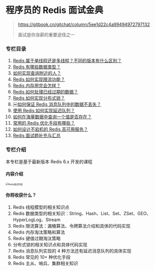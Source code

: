 # 程序员的 Redis 面试金典

> https://gitbook.cn/gitchat/column/5ee1d22c4a99494972797132
>
> 面试是你涨薪的重要途径之一

### 专栏目录

1. [Redis 属于单线程还是多线程？不同的版本有什么区别？](doc/01-threads.md)
2. [Redis 有哪些数据类型？](doc/02-data-type.md)
3. [如何实现查询附近的人？](doc/03-geo.md)
4. [Redis 如何实现限流功能？](doc/04-current-limiting.md)
5. [Redis 内存用完会怎样？](doc/05-maxmemory.md)
6. [Redis 如何处理已经过期的数据？](doc/06-expire-data.md)
7. [Redis 如何实现分布式锁？](doc/07-distributed-lock.md)
8. [￼如何保证 Redis 消息队列中的数据不丢失？](doc/08-message-queue.md)
9. [使用 Redis 如何实现延迟队列？](doc/09-delay-queue.md)
10. [如何在海量数据中查询一个值是否存在？](doc/10-massive-search.md)
11. [常用的 Redis 优化手段有哪些？](doc/11-redis-optimize.md)
12. [如何设计不宕机的 Redis 高可用服务？](doc/12-redis-cluster.md)
13. [Redis 面试题补充与汇总](doc/13-redis-cache.md)

### 专栏介绍

本专栏是基于最新版本 Redis 6.x 开发的课程

#### 内容介绍

<img src="https://tva1.sinaimg.cn/large/007S8ZIlgy1ghtleu5rxdj31590u0q8u.jpg" alt="Redis面试内容" style="zoom:50%;" />

#### 你将收获什么？

1. Redis 线程模型的相关知识点
2. Redis 数据类型的相关知识：String、Hash、List、Set、ZSet、GEO、HyperLogLog、Stream
3. Redis 限流算法：漏桶算法、令牌算法介绍和具体的代码实现
4. Redis 内存淘汰策略和算法
5. Redis 键值过期淘汰策略
6. 分布式锁的相关知识点和具体代码实现
7. Redis 消息队列实现的 4 种方法还有延迟消息队列的具体实现
8. Redis 常见的 10+ 种优化手段
9. Redis 主从、哨兵、集群相关知识
